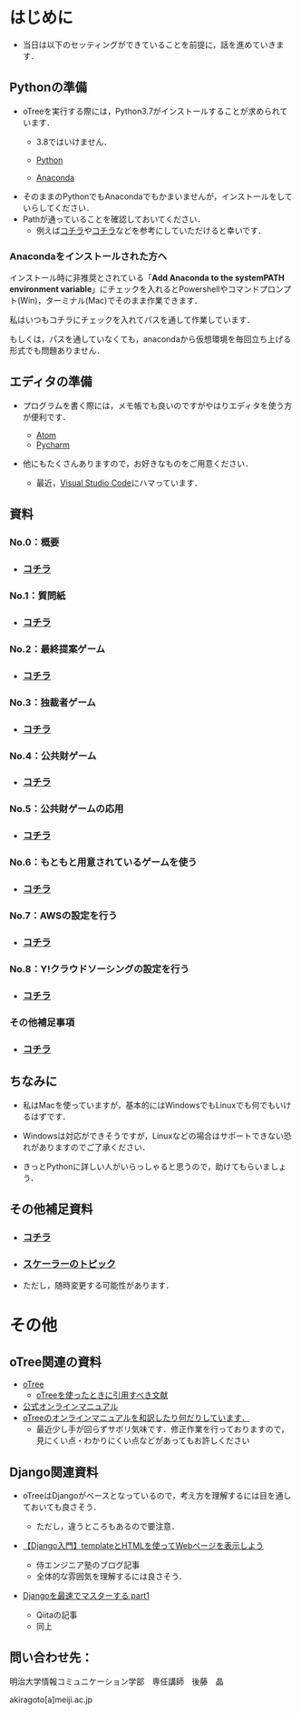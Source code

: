 
# はじめに

* 当日は以下のセッティングができていることを前提に，話を進めていきます．

## Pythonの準備

* oTreeを実行する際には，Python3.7がインストールすることが求められています．
  * 3.8ではいけません．

  * [Python](https://www.python.org/)
  * [Anaconda](https://www.anaconda.com/)
* そのままのPythonでもAnacondaでもかまいませんが，インストールをしていらしてください．
* Pathが通っていることを確認しておいてください．
  * 例えば[コチラ](https://www.javadrive.jp/python/install/index3.html)や[コチラ](https://www.sejuku.net/blog/54425)などを参考にしていただけると幸いです．

### Anacondaをインストールされた方へ

インストール時に非推奨とされている「**Add Anaconda to the systemPATH environment variable**」にチェックを入れるとPowershellやコマンドプロンプト(Win)，ターミナル(Mac)でそのまま作業できます．

私はいつもコチラにチェックを入れてパスを通して作業しています．

もしくは，パスを通していなくても，anacondaから仮想環境を毎回立ち上げる形式でも問題ありません．

## エディタの準備

* プログラムを書く際には，メモ帳でも良いのですがやはりエディタを使う方が便利です．

  * [Atom](https://atom.io/)
  * [Pycharm](https://www.jetbrains.com/pycharm/)

* 他にもたくさんありますので，お好きなものをご用意ください．
  * 最近，[Visual Studio Code](https://azure.microsoft.com/ja-jp/products/visual-studio-code/)にハマっています．

## 資料

### No.0：概要

* ### [コチラ](https://github.com/akrgt/otree_2020titech/tree/master/0_outline)

### No.1：質問紙

* ### [コチラ](https://github.com/akrgt/otree_2020titech/tree/master/1_Questionnaire)

### No.2：最終提案ゲーム

* ### [コチラ](https://github.com/akrgt/otree_2020titech/tree/master/2_UG)

### No.3：独裁者ゲーム

* ### [コチラ](https://github.com/akrgt/otree_2020titech/tree/master/3_DG)

### No.4：公共財ゲーム

* ### [コチラ](https://github.com/akrgt/otree_2020titech/tree/master/4_PG)

### No.5：公共財ゲームの応用

* ### [コチラ](https://github.com/akrgt/otree_2020titech/tree/master/5_PG_adv)

### No.6：もともと用意されているゲームを使う

* ### [コチラ](https://github.com/akrgt/otree_2020titech/tree/master/6_GAMES)

### No.7：AWSの設定を行う

* ### [コチラ](https://github.com/akrgt/otree_2020titech/tree/master/7_AWS)

### No.8：Y!クラウドソーシングの設定を行う

* ### [コチラ](https://github.com/akrgt/otree_2020titech/tree/master/8_YCS)

### その他補足事項

* ### [コチラ](https://github.com/akrgt/otree_2020titech/tree/master/etc)



## ちなみに

* 私はMacを使っていますが，基本的にはWindowsでもLinuxでも何でもいけるはずです．

* Windowsは対応ができそうですが，Linuxなどの場合はサポートできない恐れがありますのでご了承ください．

* きっとPythonに詳しい人がいらっしゃると思うので，助けてもらいましょう．


## その他補足資料

* ### [コチラ](https://speakerdeck.com/akrgt/dong-jing-gong-ye-da-xue-otreeniyoruonrainjing-ji-shi-yan-seminabu-zu-zi-liao)

* ### [スケーラーのトピック](https://www.scaler.com/topics/python/)

* ただし，随時変更する可能性があります．


# その他

## oTree関連の資料

* [oTree](https://www.otree.org/)
  * [oTreeを使ったときに引用すべき文献](https://www.sciencedirect.com/science/article/pii/S2214635016000101)
* [公式オンラインマニュアル](https://otree.readthedocs.io/en/latest/)
* [oTreeのオンラインマニュアルを和訳したり何だりしています．](https://akrgt.gitbook.io/otree-jp/)
  * 最近少し手が回らずサボリ気味です．修正作業を行っておりますので，見にくい点・わかりにくい点などがあってもお許しください

## Django関連資料

* oTreeはDjangoがベースとなっているので，考え方を理解するには目を通しておいても良さそう．
  * ただし，違うところもあるので要注意．

* [【Django入門】templateとHTMLを使ってWebページを表示しよう](https://www.sejuku.net/blog/26407)
  * 侍エンジニア塾のブログ記事
  * 全体的な雰囲気を理解するには良さそう．
* [Djangoを最速でマスターする part1](https://qiita.com/gragragrao/items/373057783ba8856124f3)
  * Qiitaの記事
  * 同上







## 問い合わせ先：

明治大学情報コミュニケーション学部　専任講師　後藤　晶

akiragoto[a]meiji.ac.jp
